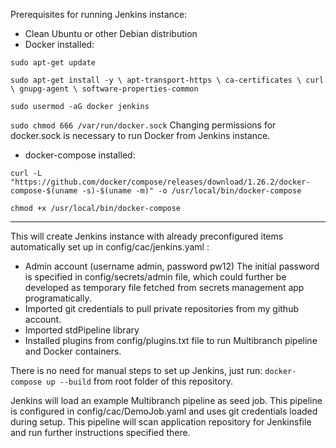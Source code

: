 Prerequisites for running Jenkins instance:
- Clean Ubuntu or other Debian distribution
- Docker installed:

 `sudo apt-get update `

 `
	sudo apt-get install -y \
	    apt-transport-https \
	    ca-certificates \
	    curl \
	    gnupg-agent \
	    software-properties-common
`
 
`sudo usermod -aG docker jenkins`
 
`sudo chmod 666 /var/run/docker.sock`   Changing permissions for docker.sock is necessary to run Docker from Jenkins instance.
 
- docker-compose installed:

`
curl -L "https://github.com/docker/compose/releases/download/1.26.2/docker-compose-$(uname -s)-$(uname -m)" -o /usr/local/bin/docker-compose
`
 
`
chmod +x /usr/local/bin/docker-compose 
`

--- 
This will create Jenkins instance with already preconfigured items automatically set up in config/cac/jenkins.yaml :
- Admin account (username admin, password pw12) The initial password is specified in config/secrets/admin file, which could further be developed as temporary file fetched from secrets management app programatically.
- Imported git credentials to pull private repositories from my github account.
- Imported stdPipeline library
- Installed plugins from config/plugins.txt file to run Multibranch pipeline and Docker containers.

There is no need for manual steps to set up Jenkins, just run:
` docker-compose up --build ` from root folder of this repository.

Jenkins will load an example Multibranch pipeline as seed job. This pipeline is configured in config/cac/DemoJob.yaml and uses git credentials loaded during setup. This pipeline will scan application repository for Jenkinsfile and run further instructions specified there.
